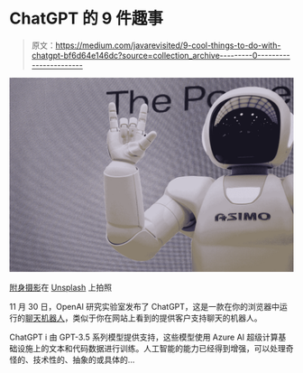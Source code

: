 # ChatGPT 的 9 件趣事

> 原文：<https://medium.com/javarevisited/9-cool-things-to-do-with-chatgpt-bf6d64e146dc?source=collection_archive---------0----------------------->

![](img/590624fe7d9512502a9bdd7f6adf9ad8.png)

[附身摄影](https://unsplash.com/@possessedphotography?utm_source=medium&utm_medium=referral)在 [Unsplash](https://unsplash.com?utm_source=medium&utm_medium=referral) 上拍照

11 月 30 日，OpenAI 研究实验室发布了 ChatGPT，这是一款在你的浏览器中运行的[聊天机器人](/javarevisited/5-best-dialogflow-and-chatbots-courses-to-learn-in-2021-14ce2e85090d)，类似于你在网站上看到的提供客户支持聊天的机器人。

ChatGPT i 由 GPT-3.5 系列模型提供支持，这些模型使用 Azure AI 超级计算基础设施上的文本和代码数据进行训练。人工智能的能力已经得到增强，可以处理奇怪的、技术性的、抽象的或具体的…